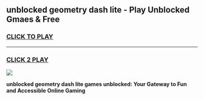 
## unblocked geometry dash lite - Play Unblocked Gmaes & Free
<h3>
<a href="https://news.freeplayer.one?title=unblocked_geometry_dash_lite&ref=16F">CLICK TO PLAY</a></h3>
<hr>

<h3>
<a href="https://news.freeplayer.one?title=unblocked_geometry_dash_lite&ref=16F">CLICK 2 PLAY</a>
  
</h3>

<a href="https://news.freeplayer.one?title=unblocked_geometry_dash_lite&ref=16F/"><img src="https://clearcache.store/games.png"></a>


**unblocked geometry dash lite games unblocked: Your Gateway to Fun and Accessible Online Gaming**

